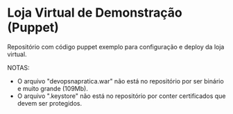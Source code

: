 Loja Virtual de Demonstração (Puppet)
=====================================

Repositório com código puppet exemplo para configuração e deploy da loja virtual.

NOTAS:

* O arquivo "devopsnapratica.war" não está no repositório por ser binário e muito grande (109Mb). 
* O arquivo ".keystore" não está no repositório por conter certificados que devem ser protegidos.